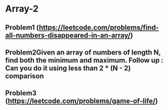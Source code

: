 # Array-2

## Problem1 (https://leetcode.com/problems/find-all-numbers-disappeared-in-an-array/)


## Problem2Given an array of numbers of length N, find both the minimum and maximum. Follow up : Can you do it using less than 2 * (N - 2) comparison


## Problem3 (https://leetcode.com/problems/game-of-life/)


